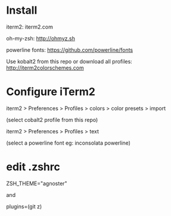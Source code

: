 # Install 

iterm2: iterm2.com

oh-my-zsh: http://ohmyz.sh

powerline fonts: https://github.com/powerline/fonts

Use kobalt2 from this repo or download all profiles: http://iterm2colorschemes.com


# Configure iTerm2

iterm2 > Preferences > Profiles > colors > color presets > import

(select cobalt2 profile from this repo)


iterm2 > Preferences > Profiles > text

(select a powerline font eg: inconsolata powerline)


# edit .zshrc

ZSH_THEME="agnoster"

and

plugins=(git z)
